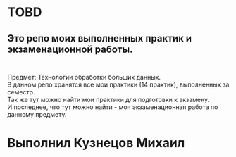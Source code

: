 # TOBD
## Это репо моих выполненных практик и экзаменационной работы. </br> </br>
Предмет: Технологии обработки больших данных. </br>
В данном репо хранятся все мои практики (14 практик), выполненных за семестр. </br>
Так же тут можно найти мои практики для подготовки к экзамену. </br>
И последнее, что тут можно найти - моя экзаменационная работа по данному предмету. </br>

# Выполнил Кузнецов Михаил

